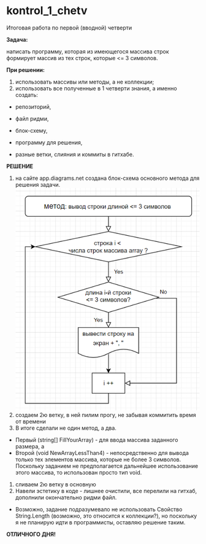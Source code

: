 # kontrol_1_chetv
Итоговая работа по первой (вводной) четверти

**Задача:** 

написать программу, которая из имеющегося массива строк формирует массив из тех строк, которые <= 3 символов. 

**При решении:**
1. использовать массивы или методы, а не коллекции;
1. использовать все полученные в 1 четверти знания, а именно создать:

* репозиторий,

* файл ридми,

* блок-схему,

* программу для решения,

* разные ветки, слияния и коммиты в гитхабе.

**РЕШЕНИЕ**

1. на сайте app.diagrams.net создана блок-схема основного метода для решения задачи. 
![Блок-схема](блок-схема.png)
1. создаем 2ю ветку, в ней пилим прогу, не забывая коммитить время от времени
1. В итоге сделали не один метод, а два. 
* Первый (string[] FillYourArray) - для ввода массива заданного размера, а 
* Второй (void NewArrayLessThan4) - непосредственно для вывода только тех элементов массива, которые не более 3 символов. Поскольку заданием не предполагается дальнейшее использование этого массива, то использован просто тип void. 
1. сливаем 2ю ветку в основную
1. Навели эстетику в коде - лишнее очистили, все перелили на гитхаб, дополнили окончательно ридми файл.
* Возможно, задание подразумевало не использовать Свойство String.Length (возможно, это относится к коллекции?), но поскольку я не планирую идти в программисты, оставляю решение таким.

**ОТЛИЧНОГО ДНЯ!**
